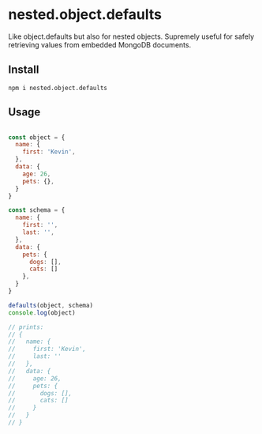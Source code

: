 # nested.object.defaults

Like object.defaults but also for nested objects.   Supremely useful for safely retrieving values from embedded MongoDB documents.

## Install

```
npm i nested.object.defaults
```

## Usage

```javascript

const object = {
  name: {
    first: 'Kevin',
  },
  data: {
    age: 26,
    pets: {},
  }
}

const schema = {
  name: {
    first: '',
    last: '',
  },
  data: {
    pets: {
      dogs: [],
      cats: []
    },
  }
}

defaults(object, schema)
console.log(object)

// prints:
// {
//   name: {
//     first: 'Kevin',
//     last: ''
//   },
//   data: {
//     age: 26,
//     pets: {
//       dogs: [],
//       cats: []
//     }
//   }
// }

```

